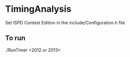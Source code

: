 TimingAnalysis
==============

Set ISPD Contest Edition in the include/Configuration.h file

To run
--------------
./RunTimer <BENCHMARK> <2012 or 2013>



